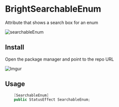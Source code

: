 # BrightSearchableEnum
Attribute that shows a search box for an enum

![searchableEnum](https://user-images.githubusercontent.com/3154359/163594224-605823bd-c388-4e57-8e28-a669fdfd760f.gif)

## Install
Open the package manager and point to the repo URL

![Imgur](https://i.imgur.com/iYGgINz.png)

## Usage

```csharp
    [SearchableEnum]
    public StatusEffect SearchableEnum;
```
